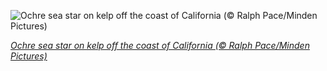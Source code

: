
![Ochre sea star on kelp off the coast of California (© Ralph Pace/Minden Pictures)](https://cn.bing.com//th?id=OHR.OchreSeaStar_EN-US1746516942_1920x1080.jpg&rf=LaDigue_1920x1080.jpg&pid=hp)

*[Ochre sea star on kelp off the coast of California (© Ralph Pace/Minden Pictures)](https://www.bing.com/search?q=ochre+sea+star&form=hpcapt&filters=HpDate%3a%2220201015_0700%22)*
